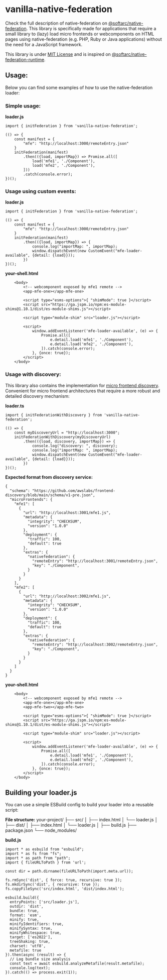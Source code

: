 # vanilla-native-federation

Check the full description of native-federation on [@softarc/native-federation](https://www.npmjs.com/package/@softarc/native-federation). This library is specifically made for applications that require a small library to (lazy) load micro frontends or webcomponents on HTML pages using native-federation (e.g. PHP, Ruby or Java applications) without the need for a JavaScript framework. 

This library is under [MIT License](./LICENSE.md) and is inspired on [@softarc/native-federation-runtime](https://www.npmjs.com/package/@softarc/native-federation-runtime).

## Usage:

Below you can find some examples of how to use the native-federation loader:

### Simple usage:

**loader.js**
```
import { initFederation } from 'vanilla-native-federation';

(() => {
    const manifest = {
        "mfe": "http://localhost:3000/remoteEntry.json"
    }
    initFederation(manifest)
        .then(({load, importMap}) => Promise.all([
            load('mfe1', './Component'),
            load('mfe2', './Component'),
        ]))
        .catch(console.error);
})();
```

### Usage using custom events: 

**loader.js**
```
import { initFederation } from 'vanilla-native-federation';

(() => {
    const manifest = {
        "mfe": "http://localhost:3000/remoteEntry.json"
    }
    initFederation(manifest)
        .then(({load, importMap}) => {
            console.log("importMap: ", importMap);
            window.dispatchEvent(new CustomEvent("mfe-loader-available", {detail: {load}}));
        })
})();
```

**your-shell.html**
```
    <body>
        <!-- webcomponent exposed by mfe1 remote -->
        <app-mfe-one></app-mfe-one>

        <script type="esms-options">{ "shimMode": true }</script>
        <script src="https://ga.jspm.io/npm:es-module-shims@1.10.1/dist/es-module-shims.js"></script>

        <script type="module-shim" src="loader.js"></script>

        <script>
            window.addEventListener('mfe-loader-available', (e) => {
                Promise.all([
                    e.detail.load('mfe1', './Component'),
                    e.detail.load('mfe2', './Component'),
                ]).catch(console.error);
            }, {once: true});
        </script>  
    </body>
```

### Usage with discovery:

This library also contains the implementation for [micro frontend discovery](https://github.com/awslabs/frontend-discovery). Convenient for micro frontend architectures that require a more robust and detailed discovery mechanism: 

**loader.ts**
```
import { initFederationWithDiscovery } from 'vanilla-native-federation';

(() => {
    const myDiscoveryUrl = "http://localhost:3000";
    initFederationWithDiscovery(myDiscoveryUrl)
        .then(({load, discovery, importMap}) => {
            console.log("discovery: ", discovery);
            console.log("importMap: ", importMap);
            window.dispatchEvent(new CustomEvent("mfe-loader-available", {detail: {load}}));
        })
})();
```

**Expected format from discovery service:**
```
{
  "schema": "https://github.com/awslabs/frontend-discovery/blob/main/schema/v1-pre.json",
  "microFrontends": {
    "mfe1": [
      {
        "url": "http://localhost:3001/mfe1.js",
        "metadata": {
          "integrity": "CHECKSUM",
          "version": "1.0.0"
        },
        "deployment": {
          "traffic": 100,
          "default": true
        },
        "extras": {
          "nativefederation": {
            "remoteEntry": "http://localhost:3001/remoteEntry.json",
            "key": "./Component",
          }
        }
      }
    ],
    "mfe2": [
      {
        "url": "http://localhost:3002/mfe1.js",
        "metadata": {
          "integrity": "CHECKSUM",
          "version": "1.0.0"
        },
        "deployment": {
          "traffic": 100,
          "default": true
        },
        "extras": {
          "nativefederation": {
            "remoteEntry": "http://localhost:3002/remoteEntry.json",
            "key": "./Component",
          }
        }
      }
    ]
  }
}
```

**your-shell.html**
```
    <body>
        <!-- webcomponent exposed by mfe1 remote -->
        <app-mfe-one></app-mfe-one>
        <app-mfe-two></app-mfe-two>

        <script type="esms-options">{ "shimMode": true }</script>
        <script src="https://ga.jspm.io/npm:es-module-shims@1.10.1/dist/es-module-shims.js"></script>

        <script type="module-shim" src="loader.js"></script>

        <script>
            window.addEventListener('mfe-loader-available', (e) => {
                Promise.all([
                    e.detail.load('mfe1', './Component'),
                    e.detail.load('mfe2', './Component'),
                ]).catch(console.error);
            }, {once: true});
        </script>  
    </body>
```

## Building your loader.js

You can use a simple ESBuild config to build your loader into a reusable script: 

**File structure:**
your-project/
├── src/
│   ├── index.html
│   └── loader.js
│
├── dist/
│   ├── index.html
│   └── loader.js
│
├── build.js
├── package.json
└── node_modules/

**build.js**
```
import * as esbuild from "esbuild";
import * as fs from "fs";
import * as path from "path";
import { fileURLToPath } from 'url';

const dir = path.dirname(fileURLToPath(import.meta.url));

fs.rmSync('dist', { force: true, recursive: true });
fs.mkdirSync('dist', { recursive: true });
fs.copyFileSync('src/index.html', 'dist/index.html');

esbuild.build({
  entryPoints: ['src/loader.js'],
  outdir: 'dist',
  bundle: true,
  format: 'esm',
  minify: true,
  minifyIdentifiers: true,
  minifySyntax: true,
  minifyWhitespace: true,
  target: ['es2022'],
  treeShaking: true,
  charset: 'utf8',
  metafile: true
}).then(async (result) => {
  // Log bundle size analysis
  const text = await esbuild.analyzeMetafile(result.metafile);
  console.log(text);
}).catch(() => process.exit(1));
```


